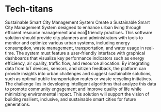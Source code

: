 # Tech-titans
Sustainable Smart City Management System
Create a Sustainable Smart City Management System designed 
to enhance urban living through efficient resource management and ecofriendly practices. This software solution should provide city planners and 
administrators with tools to monitor and optimize various urban systems, 
including energy consumption, waste management, transportation, and water 
usage in real-time. The system must feature a user-friendly interface with 
graphical dashboards that visualize key performance indicators such as 
energy efficiency, air quality, traffic flow, and resource allocation. By 
integrating data from IoT devices, sensors, and citizen feedback, the platform 
can provide insights into urban challenges and suggest sustainable solutions, 
such as optimal public transportation routes or waste recycling initiatives. 
The challenge lies in developing intelligent algorithms that analyze this data 
to promote community engagement and improve quality of life while 
minimizing environmental impact. This solution will support the vision of 
building resilient, inclusive, and sustainable smart cities for future 
generations.
